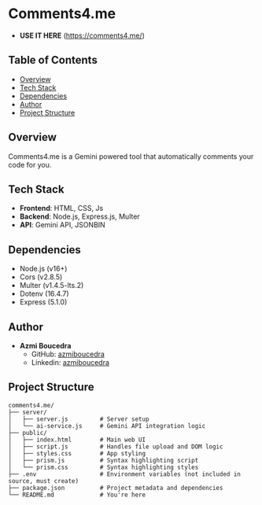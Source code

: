 # Comments4.me
- **USE IT HERE** (https://comments4.me/)

## Table of Contents
- [Overview](#overview)
- [Tech Stack](#tech-stack)
- [Dependencies](#dependencies)
- [Author](#author)
- [Project Structure](#project-structure)

## Overview
Comments4.me is a Gemini powered tool that automatically comments your code for you.


## Tech Stack
- **Frontend**: HTML, CSS, Js
- **Backend**: Node.js, Express.js, Multer
- **API**: Gemini API, JSONBIN


## Dependencies
- Node.js (v16+)
- Cors (v2.8.5)
- Multer (v1.4.5-lts.2)
- Dotenv (16.4.7)
- Express (5.1.0)


## Author
- **Azmi Boucedra**  
  - GitHub: [azmiboucedra](https://github.com/azmiboucedra)
  - Linkedin: [azmiboucedra](https://www.linkedin.com/in/azmibousedra/)


## Project Structure
```
comments4.me/
├── server/
│   ├── server.js         # Server setup 
│   └── ai-service.js     # Gemini API integration logic
├── public/
│   ├── index.html        # Main web UI
│   ├── script.js         # Handles file upload and DOM logic
│   ├── styles.css        # App styling
│   ├── prism.js          # Syntax highlighting script
│   └── prism.css         # Syntax highlighting styles
├── .env                  # Environment variables (not included in source, must create)
├── package.json          # Project metadata and dependencies
└── README.md             # You're here
```
